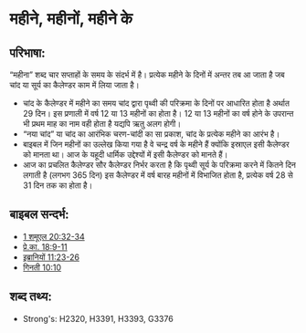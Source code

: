 # महीने, महीनों, महीने के #

## परिभाषा: ##

“महीना” शब्द चार सप्ताहों के समय के संदर्भ में है। प्रत्येक महीने के दिनों में अन्तर तब आ जाता है जब चांद या सूर्य का कैलेण्डर काम में लिया जाता है।

* चांद के कैलेण्डर में महीने का समय चांद द्वारा पृथ्वी की परिक्रमा के दिनों पर आधारित होता है अर्थात 29 दिन। इस प्रणाली में वर्ष 12 या 13 महीनों का होता है। 12 या 13 महीनों का वर्ष होने के उपरान्त भी प्रथम माह का नाम वही होता है यद्यपि ऋतु अलग होगी। 
* “नया चांद” या चांद का आरंभिक चरण-चांदी का सा प्रकाश, चांद के प्रत्येक महीने का आरंभ है।
* बाइबल में जिन महीनों का उल्लेख किया गया है वे चन्द्र वर्ष के महीने हैं क्योंकि इस्राएल इसी कैलेण्डर को मानता था। आज के यहूदी धार्मिक उद्देश्यों में इसी कैलेण्डर को मानते हैं।
* आज का प्रचलित कैलेण्डर सौर कैलेण्डर निर्भर करता है कि पृथ्वी सूर्य के परिक्रमा करने में कितने दिन लगाती है (लगभग 365 दिन) इस कैलेण्डर में वर्ष बारह महीनों में विभाजित होता है, प्रत्येक वर्ष 28 से 31 दिन तक का होता है।

## बाइबल सन्दर्भ: ##

* [1 शमूएल 20:32-34](rc://en/tn/help/1sa/20/32)
* [प्रे.का. 18:9-11](rc://en/tn/help/act/18/09)
* [इब्रानियों 11:23-26](rc://en/tn/help/heb/11/23)
* [गिनती 10:10](rc://en/tn/help/num/10/10)

## शब्द तथ्य: ##

* Strong's: H2320, H3391, H3393, G3376
